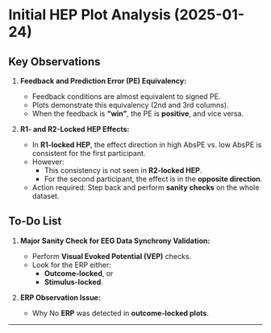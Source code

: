 # Initial HEP Plot Analysis (2025-01-24)

## Key Observations
1. **Feedback and Prediction Error (PE) Equivalency:**
   - Feedback conditions are almost equivalent to signed PE.
   - Plots demonstrate this equivalency (2nd and 3rd columns).
   - When the feedback is **“win”**, the PE is **positive**, and vice versa.

2. **R1- and R2-Locked HEP Effects:**
   - In **R1-locked HEP**, the effect direction in high AbsPE vs. low AbsPE is consistent for the first participant.
   - However:
     - This consistency is not seen in **R2-locked HEP**.
     - For the second participant, the effect is in the **opposite direction**.
   - Action required: Step back and perform **sanity checks** on the whole dataset.

## To-Do List
1. **Major Sanity Check for EEG Data Synchrony Validation:**
   - Perform **Visual Evoked Potential (VEP)** checks.
   - Look for the ERP either:
     - **Outcome-locked**, or
     - **Stimulus-locked**.

2. **ERP Observation Issue:**
   - Why No **ERP** was detected in **outcome-locked plots**.

---

